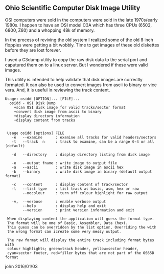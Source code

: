 
Ohio Scientific Computer Disk Image Utility
-------------------------------------------

OSI computers were sold in the computers were sold in the 
late 1970s/early 1980s.  I happen to have an OSI model C3A
which has three CPUs (6502, 6800, Z80) and a whopping 48k of
memory.

In the process of reviving the old system I realized some of the
old 8 inch floppies were getting a bit wobbly.  Time to get images
of these old diskettes before they are lost forever.

I used a C3dump utility to  copy the raw disk data to the serial
port and caputured them on to a linux server. 
But I wondered if these were valid images.

This utility is intended to help validate that disk images are
correctly formated.  It can also be used to convert images
from ascii to binary or vice vera. And, it is useful in reviewing
the track content.

    Usage: osidd [OPTION]... [FILE]...
      osidd - OSI Disk Dump
        +scan OSI disk image for valid tracks/sector format
        +convert disk image from ascii to binary
        +display directory information
        +display content from tracks
 
 
     Usage osidd [options] FILE 
       -e   --examine      : examine all tracks for valid headers/sectors
       -t   --track  n     : track to examine, can be a range 0-4 or all (default)
     
       -d   --directory    : display directory listing from disk image
     
       -o   --output fname : write image to output file
       -a   --ascii        : write disk image in ascii hex 
       -b   --binary       : write disk image in binary (default output format)
     
       -c   --content      : display content of track/sector 
       -l   --list type    : list track as basic, asm, hex or raw
            --nocolour     : turn off colour highlight for raw output
     
       -v,  --verbose      : enable verbose output
            --help         : display help and exit
            --version      : print version information and exit
     
     When displaying content the application will guess the format type.
     The format will be one of Basic, Assembler, Data (hex).
     This guess can be overridden by the list option. Overriding the with 
     the wrong format can icreate some very messy output.
     
     The raw format will display the entire track including format bytes with
     colour highlights; green=track header, yellow=sector header, 
     cyan=sector footer, red=filler bytes that are not part of the OS65D format

john
2016/01/03


